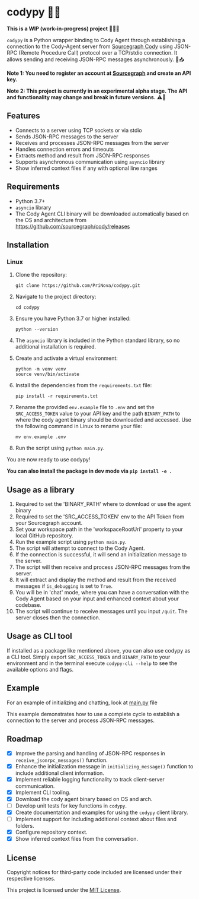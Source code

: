 # codypy 🐍🤖

**This is a WIP (work-in-progress) project** 🚧👷‍♂️

`codypy` is a Python wrapper binding to Cody Agent through establishing a connection to the Cody-Agent server from [Sourcegraph Cody](https://github.com/sourcegraph/cody) using JSON-RPC (Remote Procedure Call) protocol over a TCP/stdio
connection. It allows sending and receiving JSON-RPC messages asynchronously. 📨📥

**Note 1: You need to register an account at [Sourcegraph](https://sourcegraph.com/) and create an API key.**

**Note 2: This project is currently in an experimental alpha stage. The API and functionality may change and break in future versions.** ⚠️🔧

## Features

- Connects to a server using TCP sockets or via stdio
- Sends JSON-RPC messages to the server
- Receives and processes JSON-RPC messages from the server
- Handles connection errors and timeouts
- Extracts method and result from JSON-RPC responses
- Supports asynchronous communication using `asyncio` library
- Show inferred context files if any with optional line ranges

## Requirements

- Python 3.7+
- `asyncio` library
- The Cody Agent CLI binary will be downloaded automatically based on the OS and architecture from https://github.com/sourcegraph/cody/releases

## Installation

### Linux

1. Clone the repository:
   ```
   git clone https://github.com/PriNova/codypy.git
   ```

1. Navigate to the project directory:
   ```
   cd codypy
   ```

1. Ensure you have Python 3.7 or higher installed:
   ```
   python --version
   ```

1. The `asyncio` library is included in the Python standard library, so no additional installation is required.

1. Create and activate a virtual environment:
   ```
   python -m venv venv
   source venv/bin/activate
   ```

1. Install the dependencies from the `requirements.txt` file:
   ```
   pip install -r requirements.txt
   ```

1. Rename the provided `env.example` file to `.env` and set the `SRC_ACCESS_TOKEN` value to your API key and the path `BINARY_PATH` to where the cody agent binary should be downloaded and accessed. Use the following command in Linux to
   rename your file:
   ```
   mv env.example .env
   ```

1. Run the script using `python main.py`.

You are now ready to use codypy!

**You can also install the package in dev mode via `pip install -e .`**

## Usage as a library

1. Required to set the 'BINARY_PATH' where to download or use the agent binary
1. Required to set the 'SRC_ACCESS_TOKEN' env to the API Token from your Sourcegraph account.
1. Set your workspace path in the 'workspaceRootUri' property to your local GitHub repository.
1. Run the example script using `python main.py`.
1. The script will attempt to connect to the Cody Agent.
1. If the connection is successful, it will send an initialization message to the server.
1. The script will then receive and process JSON-RPC messages from the server.
1. It will extract and display the method and result from the received messages if `is_debugging` is set to `True`.
1. You will be in 'chat' mode, where you can have a conversation with the Cody Agent based on your input and enhanced context about your codebase.
1. The script will continue to receive messages until you input `/quit`. The server closes then the connection.

## Usage as CLI tool

If installed as a package like mentioned above, you can also use codypy as a CLI tool. Simply export `SRC_ACCESS_TOKEN` and `BINARY_PATH` to your environment and in the terminal execute `codypy-cli --help` to see the available options and
flags.

## Example

For an example of initializing and chatting, look at [main.py](https://github.com/PriNova/codypy/blob/main/main.py) file

This example demonstrates how to use a complete cycle to establish a connection to the server and process JSON-RPC messages.

## Roadmap

- [x] Improve the parsing and handling of JSON-RPC responses in `receive_jsonrpc_messages()` function.
- [x] Enhance the initialization message in `initializing_message()` function to include additional client information.
- [x] Implement reliable logging functionality to track client-server communication.
- [x] Implement CLI tooling.
- [x] Download the cody agent binary based on OS and arch.
- [ ] Develop unit tests for key functions in `codypy`.
- [x] Create documentation and examples for using the `codypy` client library.
- [ ] Implement support for including additional context about files and folders.
- [x] Configure repository context.
- [x] Show inferred context files from the conversation.

## License

Copyright notices for third-party code included are licensed under their respective licenses.

This project is licensed under the [MIT License](LICENSE).
